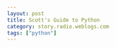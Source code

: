 ```yaml
---
layout: post
title: Scott's Guide to Python
category: story.radio.weblogs.com
tags: ["python"]
---
```

<head>
<meta http-equiv="Content-Type" content="text/html; charset=UTF-8">
    <meta http-equiv="Expires" content="Mon, 01 Jan 1990 01:00:00 GMT">
    <title>Scott's Guide to Python</title>
    <style type="text/css">
      body {
        margin-top: 0px;
        margin-left: 0px;
        margin-right: 0px;
        margin-bottom: 0px;
        }

      body, td, p {
        font-family: verdana, sans-serif;
        font-size: 90%;
        }

      h2 { 
        font-family: Verdana, Arial, Helvetica, sans-serif; font-size: 24px; font-weight: bold
        }
      .header {
        font-family: Verdana, Arial, Helvetica, sans-serif; font-size: 40px; font-weight: bold
        }
      .realsmall {
        font-family: Verdana, Arial, Helvetica, sans-serif; font-size: 9px;
        }
      .small {
        font-family: Verdana, Arial, Helvetica, sans-serif; font-size: 10px;
        }
      </style>
    </head>

| 

 |

| ![](http://radio.weblogs.com/0103807/images/trans60x60.gif)  
 | Last updated: 6/16/2002; 10:21:41 AM  
 | ![](http://radio.weblogs.com/0103807/images/trans60x60.gif) |

| ![](http://radio.weblogs.com/0103807/images/trans60x1.gif)  
 | 

<font size="+3"><b><a href="http://radio.weblogs.com/0103807/" style="color:black; text-decoration:none">The FuzzyBlog!</a></b></font>  
_Marketing 101. Consulting 101. PHP Consulting. Random geeky stuff. I Blog Therefore I Am._

<font size="+1"><b>Scott's Guide to Python</b></font>

I've started getting into Python for my rOffce project I'm doing with George.&nbsp; So what did I do?&nbsp; I found experts like Michael, George and Mark and then picked their real or virtual brains.

Special thanks to Michael for tolerating my silly newbie questions.

What do I download to write Python scripts?

- PC 
  - 
- Mac 
  - 
- Linux 
  - 
- Sun 
  - 

What books are good ?

- I highly recommend [Dive into Python](http://diveintopython.org/toc.html).&nbsp; It's free, it's good, Mark's smart.&nbsp; What more do you want? 
- More formats for Dive into Python: [http://diveintopython.org/](http://diveintopython.org/)
- 

Hacking Blogs and Python

- [http://diveintomark.org/projects/#pygoogle](http://diveintomark.org/projects/#pygoogle)&nbsp;Needed for pygoogle: [http://www.google.com/apis/](http://www.google.com/apis/)
- [http://diveintomark.org/archives/rooms/python/index.html](http://diveintomark.org/archives/rooms/python/index.html)

Coding GUI Apps

- [http://www.wxpython.org/](http://www.wxpython.org/) & [http://www.wxpython.org/tut-part1.php](http://www.wxpython.org/tut-part1.php)

Giving Back

- [https://order.kagi.com/cgi-bin/r1.cgi?52R](https://order.kagi.com/cgi-bin/r1.cgi?52R)&&

  
  

<script language="JavaScript" type="text/javascript"><!--
	var imageUrl = "http://subhonker6.userland.com/weblogStats/count.gif";
	var imageTag = "<img src=\"" + imageUrl + "?group=radio1&usernum=103807&referer=" + escape (document.referrer) + "\" height=\"1\" width=\"1\">";
	document.write (imageTag);
	//--></script>

 | ![](http://radio.weblogs.com/0103807/images/trans60x1.gif)  
 |
| ![](http://radio.weblogs.com/0103807/images/trans60x60.gif)  
 | Copyright 2002 © The FuzzyStuff  
 | ![](http://radio.weblogs.com/0103807/images/trans60x60.gif)  
 |

